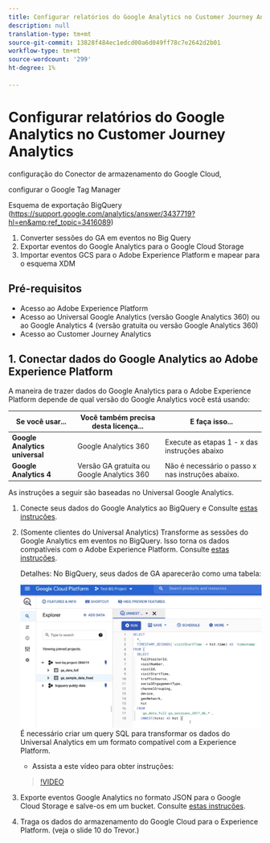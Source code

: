 ```yaml
---
title: Configurar relatórios do Google Analytics no Customer Journey Analytics
description: null
translation-type: tm+mt
source-git-commit: 13828f484ec1edcd00a6d049ff78c7e2642d2b01
workflow-type: tm+mt
source-wordcount: '299'
ht-degree: 1%

---
```



# Configurar relatórios do Google Analytics no Customer Journey Analytics

configuração do Conector de armazenamento do Google Cloud,

configurar o Google Tag Manager

Esquema de exportação BigQuery (https://support.google.com/analytics/answer/3437719?hl=en&amp;ref_topic=3416089)

1. Converter sessões do GA em eventos no Big Query
1. Exportar eventos do Google Analytics para o Google Cloud Storage
1. Importar eventos GCS para o Adobe Experience Platform e mapear para o esquema XDM

## Pré-requisitos

* Acesso ao Adobe Experience Platform
* Acesso ao Universal Google Analytics (versão Google Analytics 360) ou ao Google Analytics 4 (versão gratuita ou versão Google Analytics 360)
* Acesso ao Customer Journey Analytics

## 1. Conectar dados do Google Analytics ao Adobe Experience Platform

A maneira de trazer dados do Google Analytics para o Adobe Experience Platform depende de qual versão do Google Analytics você está usando:

| Se você usar... | Você também precisa desta licença... | E faça isso... |
| --- | --- | --- |
| **Google Analytics universal** | Google Analytics 360 | Execute as etapas 1 - x das instruções abaixo |
| **Google Analytics 4** | Versão GA gratuita ou Google Analytics 360 | Não é necessário o passo x nas instruções abaixo. |

As instruções a seguir são baseadas no Universal Google Analytics.

1. Conecte seus dados do Google Analytics ao BigQuery e
Consulte [estas instruções](https://support.google.com/analytics/answer/3416092?hl=en).
1. (Somente clientes do Universal Analytics) Transforme as sessões do Google Analytics em eventos no BigQuery. Isso torna os dados compatíveis com o Adobe Experience Platform. Consulte [estas instruções](https://support.google.com/analytics/answer/3437618?hl=en).

   Detalhes: No BigQuery, seus dados de GA aparecerão como uma tabela:

   ![](assets/ga-bigquery.png)
É necessário criar um query SQL para transformar os dados do Universal Analytics em um formato compatível com a Experience Platform.
   * Assista a este vídeo para obter instruções:
   >[!VIDEO](https://video.tv.adobe.com/v/332634)

1. Exporte eventos Google Analytics no formato JSON para o Google Cloud Storage e salve-os em um bucket.
Consulte [estas instruções](https://support.google.com/analytics/answer/3437719?hl=en&amp;ref_topic=3416089).
1. Traga os dados do armazenamento do Google Cloud para o Experience Platform. (veja o slide 10 do Trevor.)

